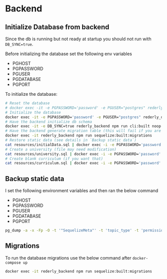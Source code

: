 # Backend
## Initialize Database from backend
Since the db is running but not ready at startup you should not run with `DB_SYNC=true`.  

Before initializing the database set the following env variables
* PGHOST
* PGPASSWORD
* PGUSER
* PGDATABASE
* PGPORT

To initialize the database:
```bash
# Reset the database
# docker exec -it -e PGPASSWORD='password' -e PGUSER="postgres" rederly_db dropdb "rederly"
# Initialize the database
docker exec -it -e PGPASSWORD='password' -e PGUSER="postgres" rederly_db createdb "rederly"
# Have the backend initialize db schema
docker exec -it -e DB_SYNC=true rederly_backend npm run cli:built noop
# Have the backend generate migration table (this will fail if you are running on initial database)
docker exec -it rederly_backend npm run sequelize:built:migrations
# Restore static data (see details in `Backup static data`)
cat resources/initialData.sql | docker exec -i -e PGPASSWORD='password' -e PGUSER="postgres" -e PGDATABASE="rederly" rederly_db psql
# Create a university (file may need modification)
cat resources/university.sql | docker exec -i -e PGPASSWORD='password' -e PGUSER="postgres" -e PGDATABASE="rederly" rederly_db psql
# Create blank curriculum (if you want that)
cat resources/curriculum.sql | docker exec -i -e PGPASSWORD='password' -e PGUSER="postgres" -e PGDATABASE="rederly" rederly_db psql
```

## Backup static data
I set the following environment variables and then ran the below command
* PGHOST
* PGPASSWORD
* PGUSER
* PGDATABASE
* PGPORT
```bash
pg_dump -a -x -Fp -O -t '"SequelizeMeta"' -t 'topic_type' -t 'permission' > resources/initialData.sql
```

## Migrations
To run the database migrations use the below command after `docker-compose up`
```bash
docker exec -it rederly_backend npm run sequelize:built:migrations
```

